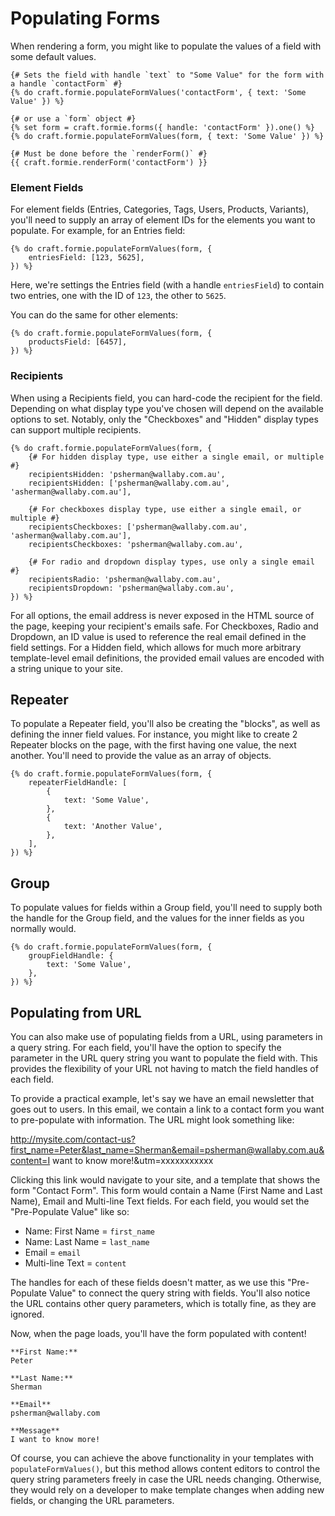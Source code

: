 # Populating Forms
When rendering a form, you might like to populate the values of a field with some default values.

```twig
{# Sets the field with handle `text` to "Some Value" for the form with a handle `contactForm` #}
{% do craft.formie.populateFormValues('contactForm', { text: 'Some Value' }) %}

{# or use a `form` object #}
{% set form = craft.formie.forms({ handle: 'contactForm' }).one() %}
{% do craft.formie.populateFormValues(form, { text: 'Some Value' }) %}

{# Must be done before the `renderForm()` #}
{{ craft.formie.renderForm('contactForm') }}
```

### Element Fields
For element fields (Entries, Categories, Tags, Users, Products, Variants), you'll need to supply an array of element IDs for the elements you want to populate. For example, for an Entries field:

```twig
{% do craft.formie.populateFormValues(form, {
    entriesField: [123, 5625],
}) %}
```

Here, we're settings the Entries field (with a handle `entriesField`) to contain two entries, one with the ID of `123`, the other to `5625`.

You can do the same for other elements:

```twig
{% do craft.formie.populateFormValues(form, {
    productsField: [6457],
}) %}
```

### Recipients
When using a Recipients field, you can hard-code the recipient for the field. Depending on what display type you've chosen will depend on the available options to set. Notably, only the "Checkboxes" and "Hidden" display types can support multiple recipients.

```twig
{% do craft.formie.populateFormValues(form, {
    {# For hidden display type, use either a single email, or multiple #}
    recipientsHidden: 'psherman@wallaby.com.au',
    recipientsHidden: ['psherman@wallaby.com.au', 'asherman@wallaby.com.au'],

    {# For checkboxes display type, use either a single email, or multiple #}
    recipientsCheckboxes: ['psherman@wallaby.com.au', 'asherman@wallaby.com.au'],
    recipientsCheckboxes: 'psherman@wallaby.com.au',

    {# For radio and dropdown display types, use only a single email #}
    recipientsRadio: 'psherman@wallaby.com.au',
    recipientsDropdown: 'psherman@wallaby.com.au',
}) %}
```

For all options, the email address is never exposed in the HTML source of the page, keeping your recipient's emails safe. For Checkboxes, Radio and Dropdown, an ID value is used to reference the real email defined in the field settings. For a Hidden field, which allows for much more arbitrary template-level email definitions, the provided email values are encoded with a string unique to your site.

## Repeater
To populate a Repeater field, you'll also be creating the "blocks", as well as defining the inner field values. For instance, you might like to create 2 Repeater blocks on the page, with the first having one value, the next another. You'll need to provide the value as an array of objects.

```twig
{% do craft.formie.populateFormValues(form, {
    repeaterFieldHandle: [
        {
            text: 'Some Value',
        },
        {
            text: 'Another Value',
        },
    ],
}) %}
```

## Group
To populate values for fields within a Group field, you'll need to supply both the handle for the Group field, and the values for the inner fields as you normally would.

```twig
{% do craft.formie.populateFormValues(form, {
    groupFieldHandle: {
        text: 'Some Value',
    },
}) %}
```

## Populating from URL
You can also make use of populating fields from a URL, using parameters in a query string. For each field, you'll have the option to specify the parameter in the URL query string you want to populate the field with. This provides the flexibility of your URL not having to match the field handles of each field.

To provide a practical example, let's say we have an email newsletter that goes out to users. In this email, we contain a link to a contact form you want to pre-populate with information. The URL might look something like:

http://mysite.com/contact-us?first_name=Peter&last_name=Sherman&email=psherman@wallaby.com.au&content=I want to know more!&utm=xxxxxxxxxxx

Clicking this link would navigate to your site, and a template that shows the form "Contact Form". This form would contain a Name (First Name and Last Name), Email and Multi-line Text fields. For each field, you would set the "Pre-Populate Value" like so:

- Name: First Name = `first_name`
- Name: Last Name = `last_name`
- Email = `email`
- Multi-line Text = `content`

The handles for each of these fields doesn't matter, as we use this "Pre-Populate Value" to connect the query string with fields. You'll also notice the URL contains other query parameters, which is totally fine, as they are ignored.

Now, when the page loads, you'll have the form populated with content!

```
**First Name:**
Peter

**Last Name:**
Sherman

**Email**
psherman@wallaby.com

**Message**
I want to know more!
```

Of course, you can achieve the above functionality in your templates with `populateFormValues()`, but this method allows content editors to control the query string parameters freely in case the URL needs changing. Otherwise, they would rely on a developer to make template changes when adding new fields, or changing the URL parameters.
